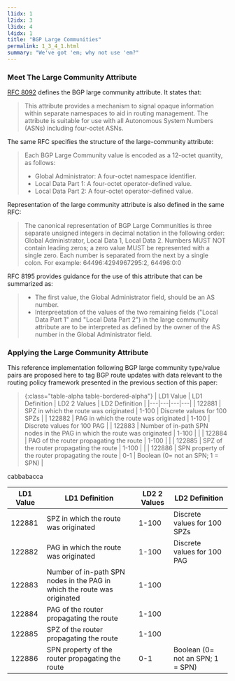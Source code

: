 ```yaml
---
l1idx: 1
l2idx: 3
l3idx: 4
l4idx: 1
title: "BGP Large Communities"
permalink: 1_3_4_1.html
summary: "We've got 'em; why not use 'em?"
---
```


### Meet The Large Community Attribute

[RFC 8092](https://www.rfc-editor.org/rfc/rfc8092) defines the BGP large community attribute.  It states that:

> This attribute provides a mechanism to signal opaque information within separate namespaces to aid in routing management.  The attribute is suitable for use with all Autonomous System Numbers (ASNs) including four-octet ASNs.

The same RFC specifies the structure of the large-community attribute:

> Each BGP Large Community value is encoded as a 12-octet quantity, as follows:
> - Global Administrator:  A four-octet namespace identifier.
> - Local Data Part 1:  A four-octet operator-defined value.
> - Local Data Part 2:  A four-octet operator-defined value.

Representation of the large community attribute is also defined in the same RFC:

> The canonical representation of BGP Large Communities is three separate unsigned integers in decimal notation in the following order: Global Administrator, Local Data 1, Local Data 2.  Numbers MUST NOT contain leading zeros; a zero value MUST be represented with a single zero.  Each number is separated from the next by a single colon.  For example: 64496:4294967295:2, 64496:0:0

RFC 8195 provides guidance for the use of this attribute that can be summarized as:

> - The first value, the Global Administrator field, should be an AS number.
> - Interpreetation of the values of the two remaining fields ("Local Data Part 1" and "Local Data Part 2") in the large community attribute are to be interpreted as defined by the owner of the AS number in the Global Administrator field.

### Applying the Large Community Attribute

This reference implementation following BGP large community type/value pairs are proposed here to tag BGP route updates with data relevant to the routing policy framework presented in the previous section of this paper:

> {:class="table-alpha table-bordered-alpha"}
> | LD1 Value | LD1 Definition | LD2 2 Values | LD2 Definition |
> |---|---|---|---|
> | 122881 | SPZ in which the route was originated | 1-100 | Discrete values for 100 SPZs |
> | 122882 | PAG in which the route was originated | 1-100 | Discrete values for 100 PAG |
> | 122883 | Number of in-path SPN nodes in the PAG in which the route was originated | 1-100 |  |
> | 122884 | PAG of the router propagating the route | 1-100 |  |
> | 122885 | SPZ of the router propagating the route | 1-100 |  |
> | 122886 | SPN property of the router propagating the route | 0-1 | Boolean (0= not an SPN; 1 = SPN)  |

cabbabacca

| LD1 Value | LD1 Definition | LD2 2 Values | LD2 Definition |
|---|---|---|---|
| 122881 | SPZ in which the route was originated | 1-100 | Discrete values for 100 SPZs |
| 122882 | PAG in which the route was originated | 1-100 | Discrete values for 100 PAG |
| 122883 | Number of in-path SPN nodes in the PAG in which the route was originated | 1-100 |  |
| 122884 | PAG of the router propagating the route | 1-100 |  |
| 122885 | SPZ of the router propagating the route | 1-100 |  |
| 122886 | SPN property of the router propagating the route | 0-1 | Boolean (0= not an SPN; 1 = SPN)  |

